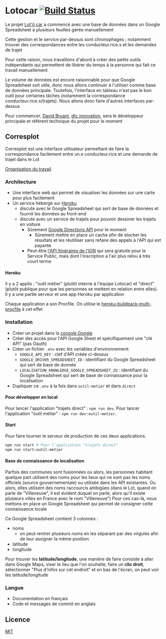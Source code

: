 # Lotocar [![Build Status](https://travis-ci.org/DavidBruant/lotocar.svg?branch=master)](https://travis-ci.org/DavidBruant/lotocar)

Le projet [Lot'ô car](https://www.lotocar.fr/) a commencé avec une base de données dans un Google Spreadsheet à plusieurs feuilles gérée manuellement

Cette gestion et le service par-dessus sont chronophages ; notamment trouver des correspondances entre les conducteur.rice.s et les demandes de trajet

Pour cette raison, nous travaillons d'abord à créer des petits outils indépendants qui permettent de libérer du temps à la personne qui fait ce travail manuellement

Le volume de données est encore raisonnable pour que Google Spreadsheet soit utile, donc nous allons continuer à l'utiliser comme base de données principale. Toutefois, l'interface en tableau n'est pas le bon outil pour certaines tâches (notamment la correspondance conducteur.rice.s/trajets). Nous allons donc faire d'autres interfaces par-dessus

Pour commencer, [David Bruant](https://twitter.com/DavidBruant), [dtc innovation](https://dtc-innovation.org/), sera le développeur principale et référent technique du projet pour le moment

## Corresplot

Corresplot est une interface utilisateur permettant de faire la correspondance facilement entre un.e conducteur.rice et une demande de trajet dans le Lot

[Organisation du travail](https://github.com/DavidBruant/lotocar/projects/1?fullscreen=true)

### Architecture

- Une interface web qui permet de visualiser les données sur une carte pour plus facilement
- Un service hébergé sur [Heroku](https://www.heroku.com/)
  - discute avec le Google Spreadsheet qui sert de base de données et fournit les données au front-end
  - discute avec un service de trajets pour pouvoir dessiner les trajets en voiture
    - Sûrement [Google Directions API](https://developers.google.com/maps/documentation/directions/start) pour le moment
      - Sûrement mettre en place un cache afin de stocker les résultats et les réutiliser sans refaire des appels à l'API qui est payante
    - Peut-être [l'API Itinéraires de l'IGN](https://geoservices.ign.fr/documentation/geoservices/itineraires.html) qui sera gratuite pour le Service Public, mais dont l'inscription a l'air plus relou à très court terme

#### Heroku

Il y a 2 applis : "outil métier" (plutôt interne à l'équipe Lotocar) et "direct" (plutôt publique pour que les personnes se mettent en relation entre elles).
Il y a une partie serveur et une app Heroku par application

Chaque application a son Procfile. On utilise le [heroku-buildpack-multi-procfile](https://github.com/heroku/heroku-buildpack-multi-procfile) à cet effet

### Installation

- Créer un projet dans la [console Google](https://console.developers.google.com)
- Créer des accès pour l'API Google Sheet et spécifiquement une "clé API" (pas Oauth)
- Créer un fichier `.env` avec les variables d'environnement:
  - `GOOGLE_API_KEY` : clef d'API créée ci-dessus
  - `GOOGLE_DRIVER_SPREADSHEET_ID` : identifiant du Google Spreadsheet qui sert de base de donnée
  - `LOCALISATION_KNOWLEDGE_GOOGLE_SPREADSHEET_ID` : identifiant du Google Spreadsheet qui sert de base de connaissance pour la localisation
- Dupliquer ce `.env` à la fois dans `outil-metier` et dans `direct`

#### Pour développer en local

Pour lancer l'application "trajets direct" : `npm run dev`.
Pour lancer l'application "outil métier" : `npm run dev:outil-metier`.

#### Start

Pour faire tourner le serveur de production de ces deux applications.

```sh
npm run start # Pour l'applciation "trajets direct"
npm run start:outil-metier
```

#### Base de connaissance de localisation

Parfois des communes sont fusionnées ou alors, les personnes habitant quelque part utilisent des noms pour les lieux qui ne sont pas les noms officiels (source gouvernementale) ou utilisée dans les API existantes. Ou alors, elles utilisent des noms raccourcis ambigües (dans le Lot, quand on parle de "Villeneuve", il est évident duquel on parle, alors qu'il existe plusieurs villes en France avec le nom "Villeneuve")
Pour ces cas-là, nous mettons en place un Google Spreadsheet qui permet de consigner cette connaissance locale

Ce Google Spreadsheet contient 3 colonnes :

- noms
  - on peut rentrer plusieurs noms en les séparant par des virgules afin de leur assigner la même position
- latitude
- longitude

Pour trouver les **latitude/longitude**, une manière de faire consiste à aller dans Google Maps, viser le lieu que l'on souhaite, faire un **clic droit**, sélectionner "Plus d'infos sur cet endroit" et en bas de l'écran, on peut voir les latitude/longitude

### Langue

- Documentation en français
- Code et messages de commit en anglais

## Licence

[MIT](LICENCE)
